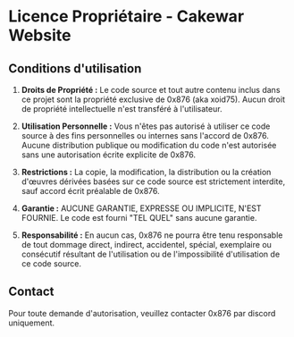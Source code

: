 # Licence Propriétaire - Cakewar Website

## Conditions d'utilisation

1. **Droits de Propriété :** Le code source et tout autre contenu inclus dans ce projet sont la propriété exclusive de 0x876 (aka xoid75). Aucun droit de propriété intellectuelle n'est transféré à l'utilisateur.

2. **Utilisation Personnelle :** Vous n'êtes pas autorisé à utiliser ce code source à des fins personnelles ou internes sans l'accord de 0x876. Aucune distribution publique ou modification du code n'est autorisée sans une autorisation écrite explicite de 0x876.

3. **Restrictions :** La copie, la modification, la distribution ou la création d'œuvres dérivées basées sur ce code source est strictement interdite, sauf accord écrit préalable de 0x876.

4. **Garantie :** AUCUNE GARANTIE, EXPRESSE OU IMPLICITE, N'EST FOURNIE. Le code est fourni "TEL QUEL" sans aucune garantie.

5. **Responsabilité :** En aucun cas, 0x876 ne pourra être tenu responsable de tout dommage direct, indirect, accidentel, spécial, exemplaire ou consécutif résultant de l'utilisation ou de l'impossibilité d'utilisation de ce code source.

## Contact

Pour toute demande d'autorisation, veuillez contacter 0x876 par discord uniquement.